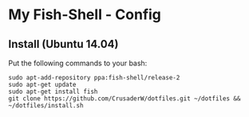 My Fish-Shell - Config
======================

Install (Ubuntu 14.04)
-------
Put the following commands to your bash:

```
sudo apt-add-repository ppa:fish-shell/release-2
sudo apt-get update
sudo apt-get install fish
git clone https://github.com/CrusaderW/dotfiles.git ~/dotfiles && ~/dotfiles/install.sh
```
